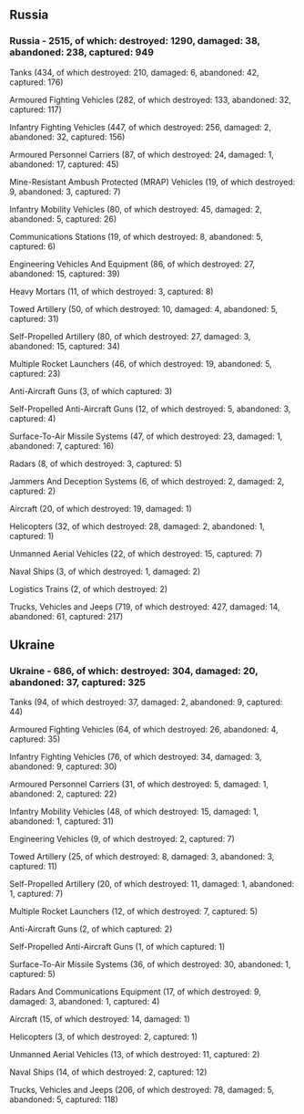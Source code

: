 
 
 ## Russia
 
 ### Russia - 2515, of which: destroyed: 1290, damaged: 38, abandoned: 238, captured: 949

 

 

 Tanks (434, of which destroyed: 210, damaged: 6, abandoned: 42, captured: 176)

 Armoured Fighting Vehicles (282, of which destroyed: 133, abandoned: 32, captured: 117)

 Infantry Fighting Vehicles (447, of which destroyed: 256, damaged: 2, abandoned: 32, captured: 156)

 Armoured Personnel Carriers (87, of which destroyed: 24, damaged: 1, abandoned: 17, captured: 45)

 Mine-Resistant Ambush Protected (MRAP) Vehicles (19, of which destroyed: 9, abandoned: 3, captured: 7)

 Infantry Mobility Vehicles (80, of which destroyed: 45, damaged: 2, abandoned: 5, captured: 26)

 Communications Stations (19, of which destroyed: 8, abandoned: 5, captured: 6)

 Engineering Vehicles And Equipment (86, of which destroyed: 27, abandoned: 15, captured: 39)

 Heavy Mortars (11, of which destroyed: 3, captured: 8)

 Towed Artillery (50, of which destroyed: 10, damaged: 4, abandoned: 5, captured: 31)

 Self-Propelled Artillery (80, of which destroyed: 27, damaged: 3, abandoned: 15, captured: 34)

 Multiple Rocket Launchers (46, of which destroyed: 19, abandoned: 5, captured: 23)

 Anti-Aircraft Guns (3, of which captured: 3)

 Self-Propelled Anti-Aircraft Guns (12, of which destroyed: 5, abandoned: 3, captured: 4)

 Surface-To-Air Missile Systems (47, of which destroyed: 23, damaged: 1, abandoned: 7, captured: 16)

 Radars (8, of which destroyed: 3, captured: 5)

 Jammers And Deception Systems (6, of which destroyed: 2, damaged: 2, captured: 2)

 Aircraft (20, of which destroyed: 19, damaged: 1)

 Helicopters (32, of which destroyed: 28, damaged: 2, abandoned: 1, captured: 1)

 Unmanned Aerial Vehicles (22, of which destroyed: 15, captured: 7)

 Naval Ships (3, of which destroyed: 1, damaged: 2)

 Logistics Trains (2, of which destroyed: 2)

 Trucks, Vehicles and Jeeps (719, of which destroyed: 427, damaged: 14, abandoned: 61, captured: 217)

 
 
 ## Ukraine
 
 ### Ukraine - 686, of which: destroyed: 304, damaged: 20, abandoned: 37, captured: 325

 

 

 Tanks (94, of which destroyed: 37, damaged: 2, abandoned: 9, captured: 44)

 Armoured Fighting Vehicles (64, of which destroyed: 26, abandoned: 4, captured: 35)

 Infantry Fighting Vehicles (76, of which destroyed: 34, damaged: 3, abandoned: 9, captured: 30)

 Armoured Personnel Carriers (31, of which destroyed: 5, damaged: 1, abandoned: 2, captured: 22)

 Infantry Mobility Vehicles (48, of which destroyed: 15, damaged: 1, abandoned: 1, captured: 31)

 Engineering Vehicles (9, of which destroyed: 2, captured: 7)

 Towed Artillery (25, of which destroyed: 8, damaged: 3, abandoned: 3, captured: 11)

 Self-Propelled Artillery (20, of which destroyed: 11, damaged: 1, abandoned: 1, captured: 7)

 Multiple Rocket Launchers (12, of which destroyed: 7, captured: 5)

 Anti-Aircraft Guns (2, of which captured: 2)

 Self-Propelled Anti-Aircraft Guns (1, of which captured: 1)

 Surface-To-Air Missile Systems (36, of which destroyed: 30, abandoned: 1, captured: 5)

 

 

 Radars And Communications Equipment (17, of which destroyed: 9, damaged: 3, abandoned: 1, captured: 4)

 Aircraft (15, of which destroyed: 14, damaged: 1)

 Helicopters (3, of which destroyed: 2, captured: 1)

 Unmanned Aerial Vehicles (13, of which destroyed: 11, captured: 2)

 Naval Ships (14, of which destroyed: 2, captured: 12)

 Trucks, Vehicles and Jeeps (206, of which destroyed: 78, damaged: 5, abandoned: 5, captured: 118)

